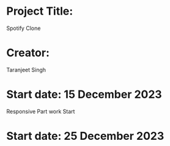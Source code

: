 # Project Title:

Spotify Clone

# Creator:

Taranjeet Singh

# Start date: 15 December 2023

Responsive Part work Start

# Start date: 25 December 2023
